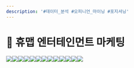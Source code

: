 ```yaml
---
description: '#데이터_분석 #오피니언_마이닝 #포지셔닝'
---
```


# 👥 휴맵 엔터테인먼트 마케팅

![](<../../../../../.gitbook/assets/Untitled (1).png>)![](<../../../../../.gitbook/assets/Untitled 1 (3).png>)![](<../../../../../.gitbook/assets/Untitled 2 (1).png>)![](<../../../../../.gitbook/assets/Untitled 3 (4).png>)![](<../../../../../.gitbook/assets/Untitled 4 (1).png>)![](<../../../../../.gitbook/assets/Untitled 5 (2).png>)![](<../../../../../.gitbook/assets/Untitled 6 (18).png>)![](<../../../../../.gitbook/assets/Untitled 7 (18).png>)![](<../../../../../.gitbook/assets/Untitled 8 (18).png>)![](<../../../../../.gitbook/assets/Untitled 9 (18).png>)![](<../../../../../.gitbook/assets/Untitled 10 (18).png>)![](<../../../../../.gitbook/assets/Untitled 11 (18).png>)![](<../../../../../.gitbook/assets/Untitled 12 (17).png>)
